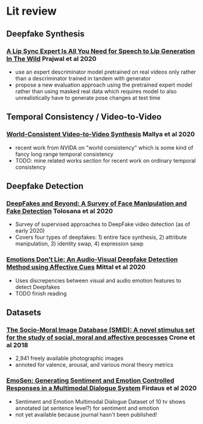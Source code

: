 # Lit review

## Deepfake Synthesis

### [A Lip Sync Expert Is All You Need for Speech to Lip Generation In The Wild](PrajwalLipsync2020.pdf) Prajwal et al 2020
- use an expert descriminator model pretrained on real videos only rather than a descriminator trained in tandem with generator
- propose a new evaluation approach using the pretrained expert model rather than using masked real data which requires model to also
unrealistically have to generate pose changes at test time

## Temporal Consistency / Video-to-Video

### [World-Consistent Video-to-Video Synthesis](https://arxiv.org/pdf/2007.08509.pdf) Mallya et al 2020
- recent work from NVIDA on "world consistency" which is some kind of fancy long range temporal consistency
- TODO: mine related works section for recent work on ordinary temporal consistency

## Deepfake Detection

### [DeepFakes and Beyond: A Survey of Face Manipulation and Fake Detection](Tolosana2020Deepfakes.pdf) Tolosana et al 2020
- Survey of supervised approaches to DeepFake video detection (as of early 2020)
- Covers four types of deepfakes: 1) entire face synthesis, 2) attribute manipulation, 3) identity swap, 4) expression sawp

### [Emotions Don’t Lie: An Audio-Visual Deepfake Detection Method using Affective Cues](MittalEmotionsDeepfakeDetection2020.pdf) Mittal et al 2020
- Uses discrepencies between visual and audio emotion features to detect Deepfakes
- TODO finish reading

## Datasets

### [The Socio-Moral Image Database (SMID): A novel stimulus set for the study of social, moral and affective processes](https://journals.plos.org/plosone/article?id=10.1371/journal.pone.0190954) Crone et al 2018
- 2,941 freely available photographic images
- annoted for valence, arousal, and various moral theory metrics 

### [EmoSen: Generating Sentiment and Emotion Controlled Responses in a Multimodal Dialogue System](https://ieeexplore.ieee.org/document/9165162) Firdaus et al 2020
- Sentiment and Emotion Multimodal Dialogue Dataset of 10 tv shows annotated (at sentence level?) for sentiment and emotion
- not yet available because journal hasn't been published!

